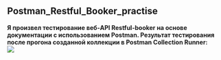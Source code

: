 ## Postman_Restful_Booker_practise
<b>Я произвел тестирование веб-API Restful-booker на основе документации с использованием Postman. Результат тестирования после прогона созданной коллекции в Postman Collection Runner:
</b><br>
<img src="C:\Users\anato\Geekbrains\Postman_Restful_Booker_practise\Restful-booker_run results.png">

